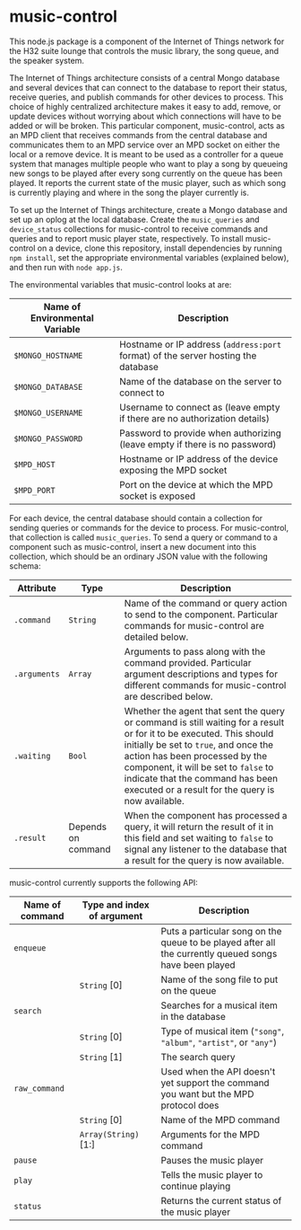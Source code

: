 music-control
============

This node.js package is a component of the Internet of Things network for the H32 suite lounge that controls the music library, the song queue, and the speaker system.

The Internet of Things architecture consists of a central Mongo database and several devices that can connect to the database to report their status, receive queries, and publish commands for other devices to process. This choice of highly centralized architecture makes it easy to add, remove, or update devices without worrying about which connections will have to be added or will be broken. This particular component, music-control, acts as an MPD client that receives commands from the central database and communicates them to an MPD service over an MPD socket on either the local or a remove device. It is meant to be used as a controller for a queue system that manages multiple people who want to play a song by queueing new songs to be played after every song currently on the queue has been played. It reports the current state of the music player, such as which song is currently playing and where in the song the player currently is.

To set up the Internet of Things architecture, create a Mongo database and set up an oplog at the local database. Create the `music_queries` and `device_status` collections for music-control to receive commands and queries and to report music player state, respectively. To install music-control on a device, clone this repository, install dependencies by running `npm install`, set the appropriate environmental variables (explained below), and then run with `node app.js`.

The environmental variables that music-control looks at are:

Name of Environmental Variable | Description
-------------------------------|------------
`$MONGO_HOSTNAME`              | Hostname or IP address (`address:port` format) of the server hosting the database
`$MONGO_DATABASE`              | Name of the database on the server to connect to
`$MONGO_USERNAME`              | Username to connect as (leave empty if there are no authorization details)
`$MONGO_PASSWORD`              | Password to provide when authorizing (leave empty if there is no password)
`$MPD_HOST`                    | Hostname or IP address of the device exposing the MPD socket
`$MPD_PORT`                    | Port on the device at which the MPD socket is exposed

For each device, the central database should contain a collection for sending queries or commands for the device to process. For music-control, that collection is called `music_queries`. To send a query or command to a component such as music-control, insert a new document into this collection, which should be an ordinary JSON value with the following schema:

Attribute      | Type                | Description
---------------|---------------------|------------
`.command`     | `String`            | Name of the command or query action to send to the component. Particular commands for music-control are detailed below.
`.arguments`   | `Array`             | Arguments to pass along with the command provided. Particular argument descriptions and types for different commands for music-control are described below.
`.waiting`     | `Bool`              | Whether the agent that sent the query or command is still waiting for a result or for it to be executed. This should initially be set to `true`, and once the action has been processed by the component, it will be set to `false` to indicate that the command has been executed or a result for the query is now available.
`.result`      | Depends on command  | When the component has processed a query, it will return the result of it in this field and set waiting to `false` to signal any listener to the database that a result for the query is now available.

music-control currently supports the following API:

Name of command   | Type and index of argument     | Description
------------------|--------------------------------|----------------------
`enqueue`         |                                | Puts a particular song on the queue to be played after all the currently queued songs have been played
                  | `String` [0]                   | Name of the song file to put on the queue
`search`          |                                | Searches for a musical item in the database
                  | `String` [0]                   | Type of musical item (`"song"`, `"album"`, `"artist"`, or `"any"`)
                  | `String` [1]                   | The search query
`raw_command`     |                                | Used when the API doesn't yet support the command you want but the MPD protocol does
                  | `String` [0]                   | Name of the MPD command
                  | `Array(String)` [1:]           | Arguments for the MPD command
`pause`           |                                | Pauses the music player
`play`            |                                | Tells the music player to continue playing
`status`          |                                | Returns the current status of the music player
